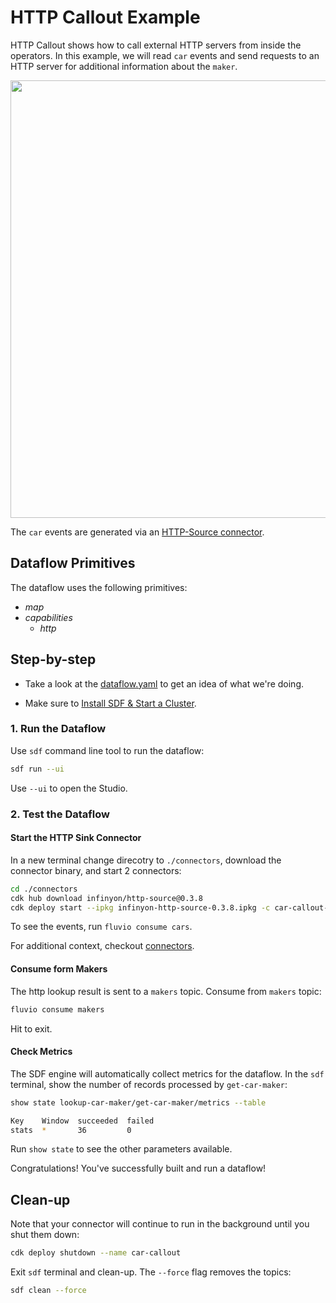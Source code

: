 # HTTP Callout Example

HTTP Callout shows how to call external HTTP servers from inside the operators. In this example, we will read `car` events and send requests to an HTTP server for additional information about the `maker`.

<p align="center">
 <img width="700" src="img/http-callout.jpg">
</p>

The `car` events are generated via an [HTTP-Source connector](connectors).

## Dataflow Primitives

The dataflow uses the following primitives:
* _map_
* _capabilities_
  * _http_


## Step-by-step

* Take a look at the [dataflow.yaml](./dataflow.yaml) to get an idea of what we're doing.

* Make sure to [Install SDF & Start a Cluster].

### 1. Run the Dataflow

Use `sdf` command line tool to run the dataflow:

```bash
sdf run --ui
```

Use `--ui` to open the Studio.

### 2. Test the Dataflow

#### Start the HTTP Sink Connector

In a new terminal change direcotry to `./connectors`, download the connector binary, and start 2 connectors:

```bash
cd ./connectors
cdk hub download infinyon/http-source@0.3.8
cdk deploy start --ipkg infinyon-http-source-0.3.8.ipkg -c car-callout-connector.yaml
```

To see the events, run `fluvio consume cars`.

For additional context, checkout [connectors](./connectors/).


#### Consume form Makers

The http lookup result is sent to a `makers` topic. Consume from `makers` topic:

```bash
fluvio consume makers
```

Hit <Ctrl-C> to exit.

#### Check Metrics

The SDF engine will automatically collect metrics for the dataflow. In the `sdf` terminal, show the number of records processed by `get-car-maker`:

```bash
show state lookup-car-maker/get-car-maker/metrics --table
```

```bash
Key    Window  succeeded  failed
stats  *       36         0
```

Run `show state` to see the other parameters available.

Congratulations! You've successfully built and run a dataflow!

## Clean-up

Note that your connector will continue to run in the background until you shut them down:

```bash
cdk deploy shutdown --name car-callout
```

Exit `sdf` terminal and clean-up. The `--force` flag removes the topics:

```bash
sdf clean --force
```

[Install SDF & Start a Cluster]: /README.MD#prerequisites
